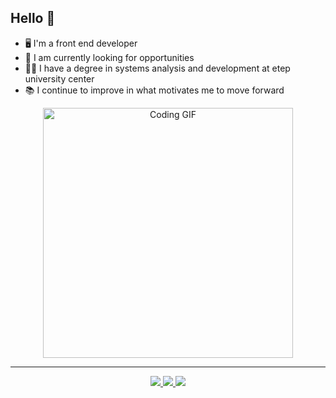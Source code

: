 ## Hello 👋

- 🖥 I'm a front end developer
- 🔭 I am currently looking for opportunities
- 👨‍🎓 I have a degree in systems analysis and development at etep university center
- 📚 I continue to improve in what motivates me to move forward

<div align="center">
  <img src="https://i.giphy.com/media/v1.Y2lkPTc5MGI3NjExZDV1NnJqYXVqd3phNGlpMWZud3JsdTdxZDVndHZlb2V1dmFpYjEwcSZlcD12MV9pbnRlcm5hbF9naWZfYnlfaWQmY3Q9Zw/xTiIzJ41N6gkrWIqnC/giphy.gif" alt="Coding GIF" width="400"/>
</div>

---

<div align="center">
  <a href="https://marcosgt1111.github.io/js-developer-portfolio/">
    <img src="https://img.shields.io/badge/Portfolio-brightgreen?style=flat&logo=aboutdotme&logoColor=black&logoSize=10px&labelColor=white&color=red" />
  </a>
  
  <a href="https://www.linkedin.com/in/marcos-estevam-242316242/">
    <img src="https://img.shields.io/badge/-LinkedIn-0077B5?style=flat&logo=linkedin&logoColor=white" />
  </a>
  <a href="marquinholetonia@gmail.com">
    <img src="https://img.shields.io/badge/-Email-D14836?style=flat&logo=gmail&logoColor=white" />
  </a>
</div>


